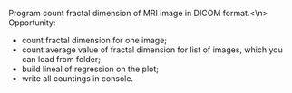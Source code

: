 Program count fractal dimension of MRI image in DICOM format.<\n>
Opportunity:
- count fractal dimension for one image;
- count average value of fractal dimension for list of images, which you can load from folder;
- build lineal of regression on the plot;
- write all countings in console.
